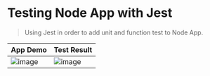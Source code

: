 # Testing Node App with Jest
> Using Jest in order to add unit and function test to Node App.

| App Demo | Test Result |
| ------------- | ------------- |
| ![image](https://user-images.githubusercontent.com/29106855/109544147-37370300-7a95-11eb-9f76-46fe50c14ae7.png)  | ![image](https://user-images.githubusercontent.com/29106855/109544234-4fa71d80-7a95-11eb-8c93-57a01a0a35b4.png)  |




